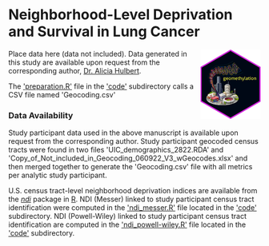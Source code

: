 # Neighborhood-Level Deprivation and Survival in Lung Cancer
<img src='../hex/geomethylation.png' width='120' align='right' />

Place data here (data not included). Data generated in this study are available upon request from the corresponding author, [Dr. Alicia Hulbert](mailto:ahulbert@uic.edu).

The ['preparation.R'](../code/preparation.R) file in the ['code'](../code) subdirectory calls a CSV file named 'Geocoding.csv'

### Data Availability

Study participant data used in the above manuscript is available upon request from the corresponding author. Study participant geocoded census tracts were found in two files 'UIC_demographics_2822.RDA' and 'Copy_of_Not_included_in_Geocoding_060922_V3_wGeocodes.xlsx' and then merged together to generate the 'Geocoding.csv' file with all metrics per analytic study participant.

U.S. census tract-level neighborhood deprivation indices are available from the [*ndi*](https://CRAN.R-project.org/package=ndi) package in [R](https://cran.r-project.org/). NDI (Messer) linked to study participant census tract identification were computed in the ['ndi_messer.R'](../code/ndi_messer.R) file located in the ['code'](../code) subdirectory. NDI (Powell-Wiley) linked to study participant census tract identification are computed in the ['ndi_powell-wiley.R'](../code/ndi_powell-wiley.R) file located in the ['code'](../code) subdirectory.

